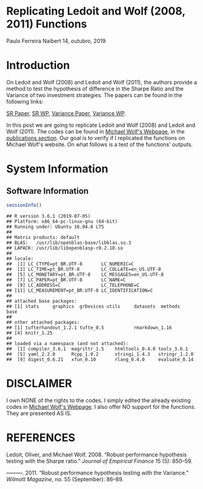 Replicating Ledoit and Wolf (2008, 2011) Functions
================
Paulo Ferreira Naibert
14, outubro, 2019

Introduction
============

On Ledoit and Wolf (2008) and Ledoit and Wolf (2011), the authors provide a method to test the hypothesis of difference in the Sharpe Ratio and the Variance of two investment strategies. The papers can be found in the following links:

[SR Paper](https://www.econ.uzh.ch/dam/jcr:ffffffff-935a-b0d6-0000-00007214c2bc/jef_2008pdf.pdf), [SR WP](http://www.econ.uzh.ch/static/wp_iew/iewwp320.pdf), [Variance Paper](https://www.econ.uzh.ch/dam/jcr:520edf26-2322-4708-8dde-51d61141914a/Ledoit_et_al-2011-Wilmott_Robust_Performance.pdf), [Variance WP](http://www.econ.uzh.ch/static/wp_iew/iewwp516.pdf).

In this post we are going to replicate Ledoit and Wolf (2008) and Ledoit and Wolf (2011). The codes can be found in [Michael Wolf's Webpage](https://www.econ.uzh.ch/en/people/faculty/wolf.html), in the [publications section](https://www.econ.uzh.ch/en/people/faculty/wolf/publications.html). Our goal is to verify if I replicated the functions on Michael Wolf's website. On what follows is a test of the functions' outputs.

System Information
==================

Software Information
--------------------

``` r
sessionInfo()
```

    ## R version 3.6.1 (2019-07-05)
    ## Platform: x86_64-pc-linux-gnu (64-bit)
    ## Running under: Ubuntu 16.04.6 LTS
    ## 
    ## Matrix products: default
    ## BLAS:   /usr/lib/openblas-base/libblas.so.3
    ## LAPACK: /usr/lib/libopenblasp-r0.2.18.so
    ## 
    ## locale:
    ##  [1] LC_CTYPE=pt_BR.UTF-8       LC_NUMERIC=C              
    ##  [3] LC_TIME=pt_BR.UTF-8        LC_COLLATE=en_US.UTF-8    
    ##  [5] LC_MONETARY=pt_BR.UTF-8    LC_MESSAGES=en_US.UTF-8   
    ##  [7] LC_PAPER=pt_BR.UTF-8       LC_NAME=C                 
    ##  [9] LC_ADDRESS=C               LC_TELEPHONE=C            
    ## [11] LC_MEASUREMENT=pt_BR.UTF-8 LC_IDENTIFICATION=C       
    ## 
    ## attached base packages:
    ## [1] stats     graphics  grDevices utils     datasets  methods   base     
    ## 
    ## other attached packages:
    ## [1] tufterhandout_1.2.1 tufte_0.5           rmarkdown_1.16     
    ## [4] knitr_1.25         
    ## 
    ## loaded via a namespace (and not attached):
    ##  [1] compiler_3.6.1  magrittr_1.5    htmltools_0.4.0 tools_3.6.1    
    ##  [5] yaml_2.2.0      Rcpp_1.0.2      stringi_1.4.3   stringr_1.2.0  
    ##  [9] digest_0.6.21   xfun_0.10       rlang_0.4.0     evaluate_0.14

DISCLAIMER
==========

I own NONE of the rights to the codes. I simply edited the already existing codes in [Michael Wolf's Webpage](https://www.econ.uzh.ch/en/people/faculty/wolf.html). I also offer NO support for the functions. They are presented AS IS.

REFERENCES
==========

Ledoit, Oliver, and Michael Wolf. 2008. “Robust performance hypothesis testing with the Sharpe ratio.” *Journal of Empirical Finance* 15 (5): 850–59.

———. 2011. “Robust performance hypothesis testing with the Variance.” *Wilmott Magazine*, no. 55 (September): 86–89.
